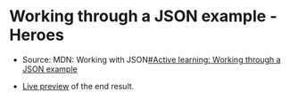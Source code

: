# Working through a JSON example - Heroes

* Source: MDN: Working with JSON[#Active learning: Working through a JSON example](https://developer.mozilla.org/en-US/docs/Learn/JavaScript/Objects/JSON#active_learning_working_through_a_json_example)

* [Live preview](https://metalevel-tech.github.io/js_homework/mdn.study/exercise_working_through_a_JSON/heroes.html) of the end result.

